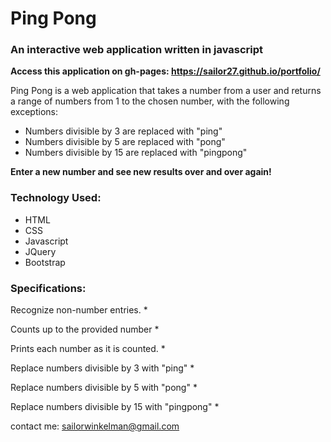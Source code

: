 # Ping Pong
### An interactive web application written in javascript

**Access this application on gh-pages: https://sailor27.github.io/portfolio/**

Ping Pong is a web application that takes a number from a user and returns a range of numbers from 1 to the chosen number, with the following exceptions:

* Numbers divisible by 3 are replaced with "ping"
* Numbers divisible by 5 are replaced with "pong"
* Numbers divisible by 15 are replaced with "pingpong"

**Enter a new number and see new results over and over again!**


### Technology Used:

* HTML
* CSS
* Javascript
* JQuery
* Bootstrap

 ### Specifications:

 Recognize non-number entries. *

 Counts up to the provided number *

 Prints each number as it is counted. *

 Replace numbers divisible by 3 with "ping" *

 Replace numbers divisible by 5 with "pong" *

 Replace numbers divisible by 15 with "pingpong" *








contact me: <sailorwinkelman@gmail.com>
